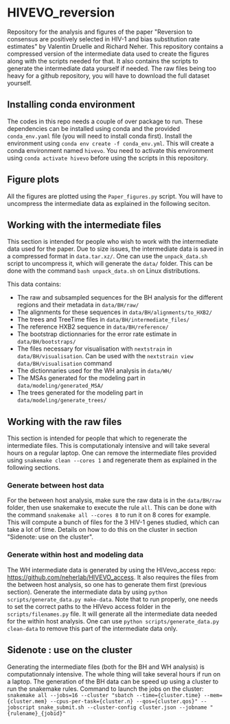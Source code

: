 # HIVEVO_reversion
Repository for the analysis and figures of the paper "Reversion to consensus are positively selected in HIV-1 and bias substitution rate estimates" by Valentin Druelle and Richard Neher.
This repository contains a compressed version of the intermediate data used to create the figures along with the scripts needed for that. 
It also contains the scripts to generate the intermediate data yourself if needed.
The raw files being too heavy for a github repository, you will have to download the full dataset yourself.

## Installing conda environment
The codes in this repo needs a couple of over package to run.
These dependencies can be installed using conda and the provided `conda_env.yaml` file (you will need to install conda first).
Install the environment using `conda env create -f conda_env.yml`.
This will create a conda environment named `hivevo`.
You need to activate this environment using `conda activate hivevo` before using the scripts in this repository.

## Figure plots
All the figures are plotted using the `Paper_figures.py` script.
You will have to uncompress the intermediate data as explained in the following seciton.
## Working with the intermediate files
This section is intended for people who wish to work with the intermediate data used for the paper.
Due to size issues, the intermediate data is saved in a compressed format in `data.tar.xz/`.
One can use the `unpack_data.sh` script to uncompress it, which will generate the `data/` folder.
This can be done with the command `bash unpack_data.sh` on Linux distributions.

This data contains:
- The raw and subsampled sequences for the BH analysis for the different regions and their metadata in `data/BH/raw/`
- The alignments for these sequences in `data/BH/alignments/to_HXB2/`
- The trees and TreeTime files in `data/BH/intermediate_files/`
- The reference HXB2 sequence in `data/BH/reference/`
- The bootstrap dictionnaries for the error rate estimate in `data/BH/bootstraps/`
- The files necessary for visualisation with `nextstrain` in `data/BH/visualisation`. Can be used with the `nextstrain view data/BH/visualisation` command
- The dictionnaries used for the WH analysis in `data/WH/`
- The MSAs generated for the modeling part in `data/modeling/generated_MSA/`
- The trees generated for the modeling part in `data/modeling/generate_trees/`

## Working with the raw files
This section is intended for people that which to regenerate the intermediate files. This is computationaly intensive and will take several hours on a regular laptop.
One can remove the intermediate files provided using `snakemake clean --cores 1` and regenerate them as explained in the following sections.
### Generate between host data
For the between host analysis, make sure the raw data is in the `data/BH/raw` folder, then use snakemake to execute the rule `all`. 
This can be done with the command `snakemake all --cores 8` to run it on 8 cores for example.
This will compute a bunch of files for the 3 HIV-1 genes studied, which can take a lot of time. 
Details on how to do this on the cluster in section "Sidenote: use on the cluster".

### Generate within host and modeling data
The WH intermediate data is generated by using the HIVevo_access repo: https://github.com/neherlab/HIVEVO_access.
It also requires the files from the between host analysis, so one has to generate them first (previous section).
Generate the intermediate data by using `python scripts/generate_data.py make-data`.
Note that to run properly, one needs to set the correct paths to the HIVevo access folder in the `scripts/filenames.py` file.
It will generate all the intermediate data needed for the within host analysis.
One can use `python scripts/generate_data.py clean-data` to remove this part of the intermediate data only.

## Sidenote : use on the cluster
Generating the intermediate files (both for the BH and WH analysis) is computationnaly intensive. The whole thing will take several hours if run on a laptop.
The generation of the BH data can be speed up using a cluster to run the snakemake rules.
Command to launch the jobs on the cluster:
`snakemake all --jobs=16 --cluster "sbatch --time={cluster.time} --mem={cluster.mem} --cpus-per-task={cluster.n} --qos={cluster.qos}" --jobscript snake_submit.sh --cluster-config cluster.json --jobname "{rulename}_{jobid}" `
